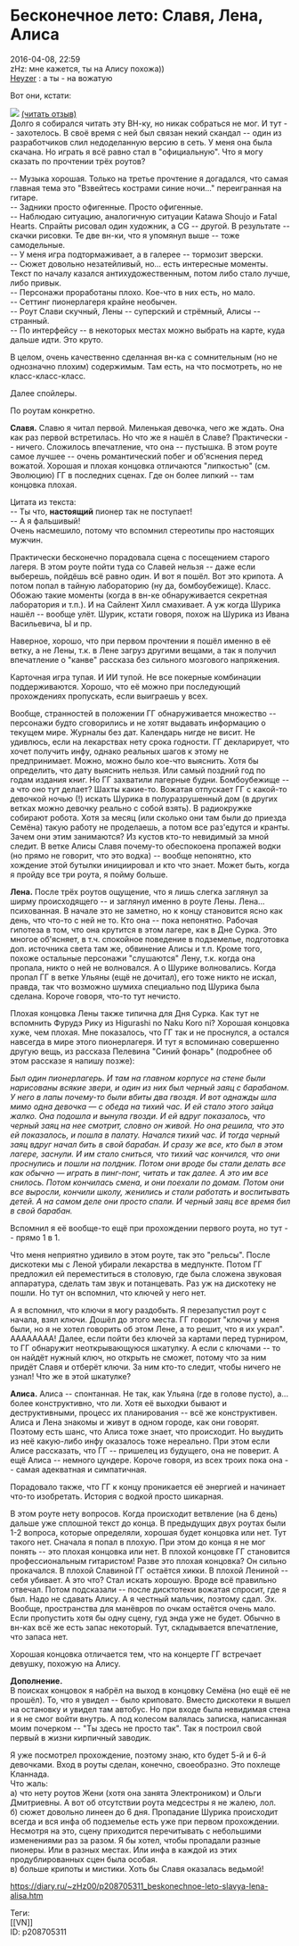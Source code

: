 Бесконечное лето: Славя, Лена, Алиса
=====================================

   
 2016-04-08, 22:59   
  zHz: мне кажется, ты на Алису похожа))   
  [Heyzer](http://heyzero.diary.ru "Doctor Online")  : а ты - на вожатую   
   
 Вот они, кстати:   
   
   [![](pics/EjbYnN8l.png)](https://i.imgur.com/EjbYnN8.png)    [(читать отзыв)](https://zHz00.diary.ru/p208705311.htm?index=1#linkmore208705311m1)      
 Долго я собирался читать эту ВН-ку, но никак собраться не мог. И тут -- захотелось. В своё время с ней был связан некий скандал -- один из разработчиков слил недоделанную версию в сеть. У меня она была скачана. Но играть я всё равно стал в "официальную". Что я могу сказать по прочтении трёх роутов?   
   
 -- Музыка хорошая. Только на третье прочтение я догадался, что самая главная тема это "Взвейтесь кострами синие ночи..." переигранная на гитаре.   
 -- Задники просто офигенные. Просто офигенные.   
 -- Наблюдаю ситуацию, аналогичную ситуации Katawa Shoujo и Fatal Hearts. Спрайты рисовал один художник, а CG -- другой. В результате -- скачки рисовки. Те две вн-ки, что я упомянул выше -- тоже самодельные.   
 -- У меня игра подтормаживает, а в галерее -- тормозит зверски.   
 -- Сюжет довольно незатейливый, но... есть интересные моменты. Текст по началу казался антихудожественным, потом либо стало лучше, либо привык.   
 -- Персонажи проработаны плохо. Кое-что в них есть, но мало.   
 -- Сеттинг пионерлагеря крайне необычен.   
 -- Роут Слави скучный, Лены -- суперский и стрёмный, Алисы -- странный.   
 -- По интерфейсу -- в некоторых местах можно выбрать на карте, куда дальше идти. Это круто.   
   
 В целом, очень качественно сделанная вн-ка с сомнительным (но не однозначно плохим) содержимым. Там есть, на что посмотреть, но не класс-класс-класс.   
   
 Далее спойлеры.   
   
 По роутам конкретно.   
   
  **Славя.**  Славю я читал первой. Миленькая девочка, чего же ждать. Она как раз первой встретилась. Но что же я нашёл в Славе? Практически -- ничего. Сложилось впечатление, что она -- пустышка. В этом роуте самое лучшее -- очень романтический побег и об'яснения перед вожатой. Хорошая и плохая концовка отличаются "липкостью" (см. Эволюцию) ГГ в последних сценах. Где он более липкий -- там концовка плохая.   
   
 Цитата из текста:   
 -- Ты что,  **настоящий**  пионер так не поступает!   
 -- А я фальшивый!   
 Очень насмешило, потому что вспомнил стереотипы про настоящих мужчин.   
   
 Практически бесконечно порадовала сцена с посещением старого лагеря. В этом роуте пойти туда со Славей нельзя -- даже если выберешь, пойдёшь всё равно один. И вот я пошёл. Вот это крипота. А потом попал в тайную лабораторию (ну да, бомбоубежище). Класс. Обожаю такие моменты (когда в вн-ке обнаруживается секретная лаборатория и т.п.). И на Сайлент Хилл смахивает. А уж когда Шурика нашёл -- вообще улёт. Шурик, кстати говоря, похож на Шурика из Ивана Васильевича, Ы и пр.   
   
 Наверное, хорошо, что при первом прочтении я пошёл именно в её ветку, а не Лены, т.к. в Лене загруз другими вещами, а так я получил впечатление о "канве" рассказа без сильного мозгового напряжения.   
   
 Карточная игра тупая. И ИИ тупой. Не все покерные комбинации поддерживаются. Хорошо, что её можно при последующий прохождениях пропускать, если выиграешь у всех.   
   
 Вообще, странностей в положении ГГ обнаруживается множество -- персонажи будто сговорились и не хотят выдавать информацию о текущем мире. Журналы без дат. Календарь нигде не висит. Не удивлюсь, если на лекарствах нету срока годности. ГГ декларирует, что хочет получить инфу, однако реальных шагов к этому не предпринимает. Можно, можно было кое-что выяснить. Хотя бы определить, что дату выяснить нельзя. Или самый поздний год по годам издания книг. Но ГГ захватили лагерные будни. Бомбоубежище -- а что оно тут делает? Шахты какие-то. Вожатая отпускает ГГ с какой-то девочкой ночью (!) искать Шурика в полуразрушенный дом (в других ветках можно девочку реально с собой взять). В радиокружке собирают робота. Хотя за месяц (или сколько они там были до приезда Семёна) такую работу не проделаешь, а потом все раз'едутся и кранты. Зачем они этим занимаются? Из кустов кто-то невидимый за мной следит. В ветке Алисы Славя почему-то обеспокоена пропажей водки (но прямо не говорит, что это водка) -- вообще непонятно, кто хождение этой бутылки инициировал и кто что знает. Может быть, когда я пройду все три роута, я пойму больше.   
   
  **Лена.**  После трёх роутов ощущение, что я лишь слегка заглянул за ширму происходящего -- и заглянул именно в роуте Лены. Лена... психованная. В начале это не заметно, но к концу становится ясно как день, что что-то с ней не то. Кто она -- пока непонятно. Рабочая гипотеза в том, что она крутится в этом лагере, как в Дне Сурка. Это многое об'ясняет, в т.ч. спокойное поведение в подземелье, подготовка доп. источника света там же, обвинение Алисы и т.п. Кроме того, похоже остальные персонажи "слушаются" Лену, т.к. когда она пропала, никто о ней не волновался. А о Шурике волновались. Когда пропал ГГ в ветке Ульяны (ещё не дочитал), его тоже никто не искал, правда, так что возможно шумиха специально под Шурика была сделана. Короче говоря, что-то тут нечисто.   
   
 Плохая концовка Лены также типична для Дня Сурка. Как тут не вспомнить Фурудэ Рику из Higurashi no Naku Koro ni? Хорошая концовка хуже, чем плохая. Мне показалось, что ГГ так и не проснулся, а остался навсегда в мире этого пионерлагеря. И тут я вспоминаю совершенно другую вещь, из рассказа Пелевина "Синий фонарь" (подробнее об этом рассказе я напишу позже):   
   
  *Был один пионерлагерь. И там на главном корпусе на стене были нарисованы всякие звери, и один из них был черный заяц с барабаном. У него в лапы почему-то были вбиты два гвоздя. И вот однажды шла мимо одна девочка — с обеда на тихий час. И ей стало этого зайца жалко. Она подошла и вынула гвозди. И ей вдруг показалось, что черный заяц на нее смотрит, словно он живой. Но она решила, что это ей показалось, и пошла в палату. Начался тихий час. И тогда черный заяц вдруг начал бить в свой барабан. И сразу же все, кто был в этом лагере, заснули. И им стало сниться, что тихий час кончился, что они проснулись и пошли на полдник. Потом они вроде бы стали делать все как обычно — играть в пинг-понг, читать и так далее. А это им все снилось. Потом кончилась смена, и они поехали по домам. Потом они все выросли, кончили школу, женились и стали работать и воспитывать детей. А на самом деле они просто спали. И черный заяц все время бил в свой барабан.*    
   
 Вспомнил я её вообще-то ещё при прохождении первого роута, но тут -- прямо 1 в 1.   
   
 Что меня неприятно удивило в этом роуте, так это "рельсы". После дискотеки мы с Леной убирали лекарства в медпункте. Потом ГГ предложил ей переместиться в столовую, где была сложена звуковая аппаратура, сделать там звук и потанцевать. Раз уж на дискотеку не пошли. Но тут он вспомнил, что ключей у него нет.   
   
 А я вспомнил, что ключи я могу раздобыть. Я перезапустил роут с начала, взял ключи. Дошёл до этого места. ГГ говорит "ключи у меня были, но я не хотел говорить об этом Лене, а то решит, что я их украл". АААААААА! Далее, если пойти без ключей за картами перед турниром, то ГГ обнаружит неоткрывающуюся шкатулку. А если с ключами -- то он найдёт нужный ключ, но открыть не сможет, потому что за ним придёт Славя и отберёт ключи. За ним кто-то следит, чтобы ничего не узнал! Что же в этой шкатулке?   
   
  **Алиса.**  Алиса -- спонтанная. Не так, как Ульяна (где в голове пусто), а... более конструктивно, что ли. Хотя её выходки бывают и деструктивными, процесс их планирования -- всё же конструктивен. Алиса и Лена знакомы и живут в одном городе, как они говорят. Поэтому есть шанс, что Алиса тоже знает, что происходит. Но выудить из неё какую-либо инфу оказалось тоже нереально. При этом если Алисе рассказать, что ГГ -- пришелец из будущего, она не поверит. А ещё Алиса -- немного цундере. Короче говоря, из всех троих пока она -- самая адекватная и симпатичная.   
   
 Порадовало также, что ГГ к концу проникается её энергией и начинает что-то изобретать. История с водкой просто шикарная.   
   
 В этом роуте нету вопросов. Когда происходит ветвление (на 6 день) дальше уже сплошной текст до конца. В предыдущих двух роутах были 1-2 вопроса, которые определяли, хорошая будет концовка или нет. Тут такого нет. Сначала я попал в плохую. При этом до конца я не мог понять -- это плохая концовка или нет. В плохой концовке ГГ становится профессиональным гитаристом! Разве это плохая концовка? Он сильно прокачался. В плохой Славиной ГГ остаётся хикки. В плохой Лениной -- себя убивает. А это что? Стал искать хорошую. Вроде всё правильно отвечал. Потом подсказали -- после дисктотеки вожатая спросит, где я был. Надо не сдавать Алису. А я честный мальчик, поэтому сдал. Эх. Вообще, пространства для манёвров по очкам остаётся очень мало. Если пропустить хотя бы одну сцену, гуд энда уже не будет. Обычно в вн-ках всё же есть запас некоторый. Тут, складывается впечатление, что запаса нет.   
   
 Хорошая концовка отличается тем, что на концерте ГГ встречает девушку, похожую на Алису.   
   
  **Дополнение.**    
 В поисках концовок я набрёл на выход в концовку Семёна (но ещё её не прошёл). То, что я увидел -- было криповато. Вместо дискотеки я вышел на остановку и увидел там автобус. Но при входе была невидимая стена и я не смог войти внутрь. А под колесом валялась записка, написанная моим почерком -- "Ты здесь не просто так". Так я построил свой первый в жизни кирпичный заводик.   
   
 Я уже посмотрел прохождение, поэтому знаю, кто будет 5-й и 6-й девочками. Вход в роуты сделан, конечно, своеобразно. Это похлеще Кланнада.   
 Что жаль:   
 а) что нету роутов Жени (хотя она занята Электроником) и Ольги Дмитриевны. А вот об отсутствии роута медсестры я не жалею, лол.   
 б) сюжет довольно линеен до 6 дня. Пропадание Шурика происходит всегда и вся инфа об подземелье есть уже при первом прохождении. Несмотря на это, сцену приходится перечитывать с небольшими изменениями раз за разом. Я бы хотел, чтобы пропадали разные пионеры. Или в разных местах. Или инфа в каждой из этих продублированных сцен была особая.   
 в) больше крипоты и мистики. Хоть бы Славя оказалась ведьмой!     
    
 <https://diary.ru/~zHz00/p208705311_beskonechnoe-leto-slavya-lena-alisa.htm>   
   
 Теги:   
 [[VN]]   
 ID: p208705311